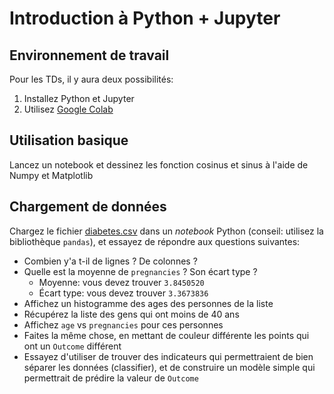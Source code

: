 # Introduction à Python + Jupyter

## Environnement de travail

Pour les TDs, il y aura deux possibilités:

1. Installez Python et Jupyter
2. Utilisez [Google Colab](https://colab.research.google.com/)

## Utilisation basique

Lancez un notebook et dessinez les fonction cosinus et sinus à l'aide de Numpy et Matplotlib

## Chargement de données

Chargez le fichier [diabetes.csv](diabetes.csv) dans un *notebook* Python
(conseil: utilisez la bibliothèque `pandas`), et essayez de répondre aux questions suivantes:

- Combien y'a t-il de lignes ? De colonnes ?
- Quelle est la moyenne de `pregnancies` ? Son écart type ?
    - Moyenne: vous devez trouver `3.8450520`
    - Écart type: vous devez trouver `3.3673836`
- Affichez un histogramme des ages des personnes de la liste
- Récupérez la liste des gens qui ont moins de 40 ans
- Affichez `age` vs `pregnancies` pour ces personnes
- Faites la même chose, en mettant de couleur différente les points qui ont un `Outcome` différent
- Essayez d'utiliser de trouver des indicateurs qui permettraient de bien séparer les données
(classifier), et de construire un modèle simple qui permettrait de prédire la valeur de `Outcome`
